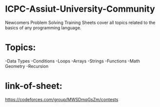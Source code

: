 # ICPC-Assiut-University-Community
Newcomers Problem Solving Training Sheets cover all topics related to the basics of any programming language.
# Topics: 
-Data Types
-Conditions
-Loops
-Arrays
-Strings
-Functions
-Math Geometry
-Recursion
# link-of-sheet:
https://codeforces.com/group/MWSDmqGsZm/contests
